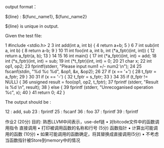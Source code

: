 output format：

${line} : ${func_name1}, ${func_name2}


${line} is unique in output.


Given the test file:

  1 #include <stdio.h>
  2 
  3 int add(int a, int b) {
  4    return a+b;
  5 }
  6 
  7 int sub(int a, int b) {
  8    return a-b;
  9 }
 10 
 11 int foo(int a, int b, int (*a_fptr)(int, int)) {
 12     return a_fptr(a, b);
 13 }
 14 
 15 
 16 int main() {
 17     int (*a_fptr)(int, int) = add;
 18     int (*s_fptr)(int, int) = sub;
 19     int (*t_fptr)(int, int) = 0;
 20 
 21     char x;
 22     int op1, op2;
 23     fprintf(stderr, "Please input num1 +/- num2 \n");
 24 
 25     fscanf(stdin, "%d %c %d", &op1, &x, &op2);
 26 
 27     if (x == '+') {
 28        t_fptr = a_fptr;
 29     }
 30 
 31     if (x == '-') {
 32        t_fptr = s_fptr;
 33     }
 34 
 35     if (t_fptr != NULL) {
 36        unsigned result = foo(op1, op2, t_fptr);
 37        fprintf (stderr, "Result is %d \n", result);
 38     } else {
 39        fprintf (stderr, "Unrecoganised operation %c", x);
 40     }
 41     return 0;
 42 }

The output should be :

12 : add, sub
23 : fprintf
25 : fscanf
36 : foo
37 : fprintf
39 : fprintf


作业2 (20分)
目的: 熟悉LLVM中间表示，use-def链
• 对bitcode文件中的函数调用指令 直接调用
▪ 打印被调用函数的名称和行号 (5分)
函数指针
▪ 计算出可能调用的函数 (10分)
▪ 如果可能调用的函数确定，将其替换成直接调用(5分) ▪ 不考虑当函数指针被Store到memory中的情况
